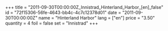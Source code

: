 +++
title = "2011-09-30T00:00:00Z_Innistrad_Hinterland_Harbor_[en]_false"
id = "72f15306-56fe-4643-bb4c-4c7c12378d01"
date = "2011-09-30T00:00:00Z"
name = "Hinterland Harbor"
lang = ["en"]
price = "3.50"
quantity = 4
foil = false
set = "Innistrad"
+++
